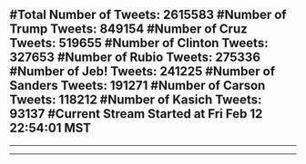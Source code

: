 #Total Number of Tweets: 2615583 
#Number of Trump Tweets: 849154
#Number of Cruz Tweets: 519655
#Number of Clinton Tweets: 327653
#Number of Rubio Tweets: 275336
#Number of Jeb! Tweets: 241225
#Number of Sanders Tweets: 191271
#Number of Carson Tweets: 118212
#Number of Kasich Tweets: 93137
#Current Stream Started at Fri Feb 12 22:54:01 MST
---
---
---

